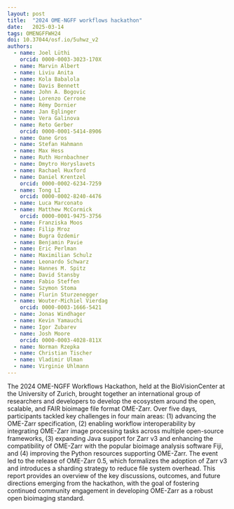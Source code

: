 ```yaml
---
layout: post
title:  "2024 OME-NGFF workflows hackathon"
date:   2025-03-14
tags: OMENGFFWH24
doi: 10.37044/osf.io/5uhwz_v2
authors:
  - name: Joel Lüthi
    orcid: 0000-0003-3023-170X
  - name: Marvin Albert
  - name: Liviu Anita
  - name: Kola Babalola
  - name: Davis Bennett
  - name: John A. Bogovic
  - name: Lorenzo Cerrone
  - name: Rémy Dornier
  - name: Jan Eglinger
  - name: Vera Galinova
  - name: Reto Gerber
    orcid: 0000-0001-5414-8906
  - name: Oane Gros
  - name: Stefan Hahmann
  - name: Max Hess
  - name: Ruth Hornbachner
  - name: Dmytro Horyslavets
  - name: Rachael Huxford
  - name: Daniel Krentzel
    orcid: 0000-0002-6234-7259
  - name: Tong LI
    orcid: 0000-0002-8240-4476
  - name: Luca Marconato
  - name: Matthew McCormick
    orcid: 0000-0001-9475-3756
  - name: Franziska Moos
  - name: Filip Mroz
  - name: Bugra Özdemir
  - name: Benjamin Pavie
  - name: Eric Perlman
  - name: Maximilian Schulz
  - name: Leonardo Schwarz
  - name: Hannes M. Spitz
  - name: David Stansby
  - name: Fabio Steffen
  - name: Szymon Stoma
  - name: Flurin Sturzenegger
  - name: Wouter-Michiel Vierdag
    orcid: 0000-0003-1666-5421
  - name: Jonas Windhager
  - name: Kevin Yamauchi
  - name: Igor Zubarev
  - name: Josh Moore
    orcid: 0000-0003-4028-811X
  - name: Norman Rzepka
  - name: Christian Tischer
  - name: Vladimir Ulman
  - name: Virginie Uhlmann
---
```


The 2024 OME-NGFF Workflows Hackathon, held at the BioVisionCenter at the University of Zurich, brought together an international group of researchers and developers to develop the ecosystem around the open, scalable, and FAIR bioimage file format OME-Zarr. Over five days, participants tackled key challenges in four main areas: (1) advancing the OME-Zarr specification, (2) enabling workflow interoperability by integrating OME-Zarr image processing tasks across multiple open-source frameworks, (3) expanding Java support for Zarr v3 and enhancing the compatibility of OME-Zarr with the popular bioimage analysis software Fiji, and (4) improving the Python resources supporting OME-Zarr. The event led to the release of OME-Zarr 0.5, which formalizes the adoption of Zarr v3 and introduces a sharding strategy to reduce file system overhead. This report provides an overview of the key discussions, outcomes, and future directions emerging from the hackathon, with the goal of fostering continued community engagement in developing OME-Zarr as a robust open bioimaging standard.

